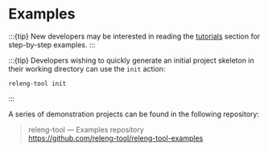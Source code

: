 # Examples

:::{tip}
New developers may be interested in reading the
[tutorials](/getting-started/tutorials) section for step-by-step examples.
:::

:::{tip}
Developers wishing to quickly generate an initial project skeleton in
their working directory can use the `init` action:

```shell
releng-tool init
```
:::

A series of demonstration projects can be found in the following repository:

> releng-tool — Examples repository \
> <https://github.com/releng-tool/releng-tool-examples>
